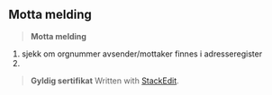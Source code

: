 

**Motta melding**
------------

> **Motta melding**
> 
 1. sjekk om orgnummer avsender/mottaker finnes i adresseregister
 2.  


> **Gyldig sertifikat**
> Written with [StackEdit](https://stackedit.io/).
